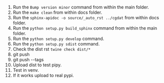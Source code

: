 1. Run the ``Bump version minor`` command from within the main folder.
2. Run the ``make clean`` from within docs folder.
3. Run the ``sphinx-apidoc -o source/_auto_rst ../cgdat`` from within docs folder.
4. Run the ``python setup.py build_sphinx`` command from within the main folder.
5. Run the ``python setup.py develop`` command.
6. Run the ``python setup.py sdist`` command.
7. Check the dist rst ``twine check dist/*``
9. git push
10. git push --tags
11. Upload dist to test pipy.
12. Test in venv.
13. If it works upload to real pypi.
